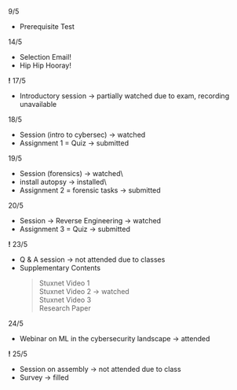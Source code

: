 9/5 
- Prerequisite Test

14/5 
- Selection Email! 
- Hip Hip Hooray!

**!** 17/5 
- Introductory session -> partially watched due to exam, recording unavailable

18/5 
- Session (intro to cybersec) -> watched
- Assignment 1 = Quiz -> submitted

19/5
- Session (forensics) -> watched\
- install autopsy -> installed\
- Assignment 2 = forensic tasks -> submitted

20/5
- Session -> Reverse Engineering -> watched
- Assignment 3 = Quiz -> submitted

**!** 23/5
- Q & A session -> not attended due to classes
- Supplementary Contents 
  > Stuxnet Video 1\
  > Stuxnet Video 2 -> watched \
  > Stuxnet Video 3\
  > Research Paper

24/5
- Webinar on ML in the cybersecurity landscape -> attended

**!** 25/5
- Session on assembly -> not attended due to class
- Survey -> filled 














